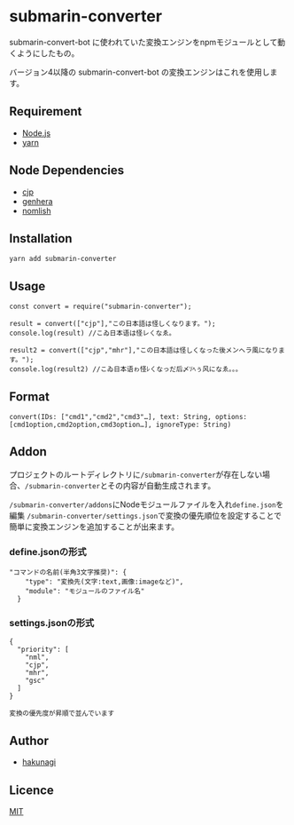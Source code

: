 # submarin-converter
submarin-convert-bot
に使われていた変換エンジンをnpmモジュールとして動くようにしたもの。

バージョン4以降の
submarin-convert-bot
の変換エンジンはこれを使用します。

## Requirement
* [Node.js](https://github.com/nodejs/node)
* [yarn](https://yarnpkg.com)

## Node Dependencies
* [cjp](https://www.npmjs.com/package/cjp)
* [genhera](https://www.npmjs.com/package/genhera)
* [nomlish](https://www.npmjs.com/package/nomlish)

## Installation
```
yarn add submarin-converter
```

## Usage
```
const convert = require("submarin-converter");

result = convert(["cjp"],"この日本語は怪しくなります。");
console.log(result) //こゐ日本语は怪レㄑなゑ。

result2 = convert(["cjp","mhr"],"この日本語は怪しくなった後メンヘラ風になります。");
console.log(result2) //こゐ日本语ゎ怪ﾚㄑなっだ后〆ｿﾍぅ风になゑ。。。
```

## Format
```
convert(IDs: ["cmd1","cmd2","cmd3"…], text: String, options: [cmd1option,cmd2option,cmd3option…], ignoreType: String)
```

## Addon
プロジェクトのルートディレクトリに`/submarin-converter`が存在しない場合、`/submarin-converter`とその内容が自動生成されます。

`/submarin-converter/addons`にNodeモジュールファイルを入れ`define.json`を編集
`/submarin-converter/settings.json`で変換の優先順位を設定することで簡単に変換エンジンを追加することが出来ます。

### define.jsonの形式
```
"コマンドの名前(半角3文字推奨)": {
    "type": "変換先(文字:text,画像:imageなど)",
    "module": "モジュールのファイル名"
  }
```
### settings.jsonの形式
```
{
  "priority": [
    "nml",
    "cjp",
    "mhr",
    "gsc"
  ]
}

変換の優先度が昇順で並んでいます
```

## Author
* [hakunagi](https://github.com/hakunagi)

## Licence
[MIT](https://github.com/Submarinonline/submarin-converter/blob/main/LICENSE)